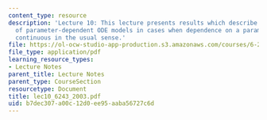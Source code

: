 ```yaml
---
content_type: resource
description: 'Lecture 10: This lecture presents results which describe local behavior
  of parameter-dependent ODE models in cases when dependence on a parameter is not
  continuous in the usual sense.'
file: https://ol-ocw-studio-app-production.s3.amazonaws.com/courses/6-243j-dynamics-of-nonlinear-systems-fall-2003/b7dec307a00c12d0ee95aaba56727c6d_lec10_6243_2003.pdf
file_type: application/pdf
learning_resource_types:
- Lecture Notes
parent_title: Lecture Notes
parent_type: CourseSection
resourcetype: Document
title: lec10_6243_2003.pdf
uid: b7dec307-a00c-12d0-ee95-aaba56727c6d
---
```

